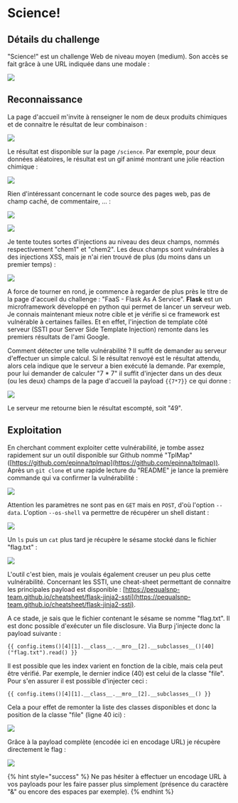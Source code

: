 # Science!

## Détails du challenge

"Science!" est un challenge Web de niveau moyen (medium). Son accès se fait grâce à une URL indiquée dans une modale :

![](../../../.gitbook/assets/14d0ad9d9ef7a5b1b559b83baff79aa3.png)

## Reconnaissance

La page d'accueil m'invite à renseigner le nom de deux produits chimiques et de connaitre le résultat de leur combinaison :

![](../../../.gitbook/assets/4d7c4fc158fcd3152b91125314415f89.png)

Le résultat est disponible sur la page `/science`. Par exemple, pour deux données aléatoires, le résultat est un gif animé montrant une jolie réaction chimique :

![](../../../.gitbook/assets/3c13e85fab626c9f72f08f5c80a33a81.png)

Rien d'intéressant concernant le code source des pages web, pas de champ caché, de commentaire, ... :

![](../../../.gitbook/assets/30e03d05546c0d869dcf08a845748380.png)

![](../../../.gitbook/assets/b5e54179193ae93fb4545e406b840321.png)

Je tente toutes sortes d'injections au niveau des deux champs, nommés respectivement "chem1" et "chem2". Les deux champs sont vulnérables à des injections XSS, mais je n'ai rien trouvé de plus (du moins dans un premier temps) :

![](../../../.gitbook/assets/14f568f64e2b6ab177fffc262806f6a0.png)

A force de tourner en rond, je commence à regarder de plus près le titre de la page d'accueil du challenge : "FaaS - Flask As A Service". **Flask** est un microframework développé en python qui permet de lancer un serveur web. Je connais maintenant mieux notre cible et je vérifie si ce framework est vulnérable à certaines failles. Et en effet, l'injection de template côté serveur (SSTI pour Server Side Template Injection) remonte dans les premiers résultats de l'ami Google.

Comment détecter une telle vulnérabilité ? Il suffit de demander au serveur d'effectuer un simple calcul. Si le résultat renvoyé est le résultat attendu, alors cela indique que le serveur a bien exécuté la demande. Par exemple, pour lui demander de calculer "7 \* 7" il suffit d'injecter dans un des deux (ou les deux) champs de la page d'accueil la payload `{{7*7}}` ce qui donne :

![](../../../.gitbook/assets/5e15f6567c77b49f76cac1e330157598.png)

Le serveur me retourne bien le résultat escompté, soit "49".

## Exploitation

En cherchant comment exploiter cette vulnérabilité, je tombe assez rapidement sur un outil disponible sur Github nommé "TplMap" ([https://github.com/epinna/tplmap](https://github.com/epinna/tplmap)). Après un `git clone` et une rapide lecture du "README" je lance la première commande qui va confirmer la vulnérabilité :

![](../../../.gitbook/assets/44ea19b773eba455d171cc5fd2095859.png)

Attention les paramètres ne sont pas en `GET` mais en `POST`, d'où l'option `--data`. L'option `--os-shell` va permettre de récupérer un shell distant :

![](../../../.gitbook/assets/056055ab1fe11386e190872f1ed37604.png)

Un `ls` puis un `cat` plus tard je récupère le sésame stocké dans le fichier "flag.txt" :

![](../../../.gitbook/assets/e5495a886faae747392fcd299bc993b2.png)

L'outil c'est bien, mais je voulais également creuser un peu plus cette vulnérabilité. Concernant les SSTI, une cheat-sheet permettant de connaitre les principales payload est disponible : [https://pequalsnp-team.github.io/cheatsheet/flask-jinja2-ssti](https://pequalsnp-team.github.io/cheatsheet/flask-jinja2-ssti).

A ce stade, je sais que le fichier contenant le sésame se nomme "flag.txt". Il est donc possible d'exécuter un file disclosure. Via Burp j'injecte donc la payload suivante :

```
{{ config.items()[4][1].__class__.__mro__[2].__subclasses__()[40]("flag.txt").read() }}
```

Il est possible que les index varient en fonction de la cible, mais cela peut être vérifié. Par exemple, le dernier indice (40) est celui de la classe "file". Pour s'en assurer il est possible d'injecter ceci :

```
{{ config.items()[4][1].__class__.__mro__[2].__subclasses__() }}
```

Cela a pour effet de remonter la liste des classes disponibles et donc la position de la classe "file" (ligne 40 ici) :

![](../../../.gitbook/assets/7be98560673b67c5f25c78a229e88414.png)

Grâce à la payload complète (encodée ici en encodage URL) je récupère directement le flag :

![](../../../.gitbook/assets/cca6bab329c43f8131f0ce2c8796c644.png)

{% hint style="success" %}
Ne pas hésiter à effectuer un encodage URL à vos payloads pour les faire passer plus simplement (présence du caractère "&" ou encore des espaces par exemple).
{% endhint %}

